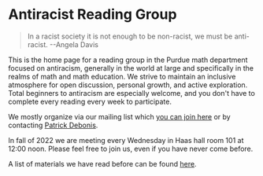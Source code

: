 # Antiracist Reading Group

> In a racist society it is not enough to be non-racist, we must be anti-racist. --Angela Davis

This is the home page for a reading group in the Purdue math department focused on antiracism, generally in the world at large and specifically in the realms of math and math education. We strive to maintain an inclusive atmosphere for open discussion, personal growth, and active exploration. Total beginners to antiracism are especially welcome, and you don't have to complete every reading every week to participate.

We mostly organize via our mailing list which <a href="https://lists.purdue.edu/mailman/listinfo/mathantiracistreading">you can join here</a> or by contacting <a href=mailto:pdebonis@purdue.edu>Patrick Debonis</a>.


In fall of 2022 we are meeting every Wednesday in Haas hall room 101 at 12:00 noon. Please feel free to join us, even if you have never come before.

A list of materials we have read before can be found [here](reading_list).